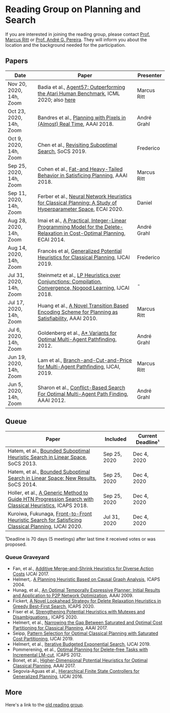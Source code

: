 # Reading Group on Planning and Search

If you are interested in joining the reading group, please contact [Prof. Marcus Ritt](http://www.inf.ufrgs.br/~mrpritt) or [Prof. André G. Pereira](http://www.inf.ufrgs.br/~agpereira). They will inform you about the location and the background needed for the participation.

## Papers

Date       | Paper | Presenter
-----------|-------|----------
Nov  20, 2020, 14h, Zoom  | Badia et al., [Agent57: Outperforming the Atari Human Benchmark](https://arxiv.org/abs/2003.13350), ICML 2020; also [here](https://deepmind.com/blog/article/Agent57-Outperforming-the-human-Atari-benchmark) | Marcus Ritt
Oct 23, 2020, 14h, Zoom  | Bandres et al., [Planning with Pixels in (Almost) Real Time](https://bonetblai.github.io/reports/AAAI18-pixels.pdf), AAAI 2018. | André Grahl
Oct  9, 2020, 14h, Zoom  | Chen et al., [Revisiting Suboptimal Search](https://www.cs.unh.edu/~ruml/papers/ios-socs19.pdf), SoCS 2019. | Frederico
Sep 25, 2020, 14h, Zoom  | Cohen et al., [Fat-and Heavy-Tailed Behavior in Satisficing Planning](https://tidel.mie.utoronto.ca/pubs/Cohen_AAAI18.pdf), AAAI 2018. | Marcus Ritt
Sep 11, 2020, 14h, Zoom  | Ferber et al., [Neural Network Heuristics for Classical Planning: A Study of Hyperparameter Space](https://ai.dmi.unibas.ch/papers/ferber-et-al-ecai2020.pdf), ECAI 2020. | Daniel
Aug 28, 2020, 14h, Zoom  | Imai et al., [A Practical, Integer-Linear Programming Model for the Delete-Relaxation in Cost-Optimal Planning](https://ai.dmi.unibas.ch/research/reading_group/imai-fukunaga-icaps2014ws.pdf), ECAI 2014. | André Grahl
Aug 14, 2020, 14h, Zoom  | Francès et al, [Generalized Potential Heuristics for Classical Planning](https://doi.org/10.24963/ijcai.2019/771), IJCAI 2019. | Frederico
Jul 31, 2020, 14h, Zoom  | Steinmetz et al., [LP Heuristics over Conjunctions: Compilation, Convergence, Nogood Learning](http://fai.cs.uni-saarland.de/hoffmann/papers/ijcai18b.pdf), IJCAI 2018. | -
Jul 17, 2020, 14h, Zoom  | Huang et al., [A Novel Transition Based Encoding Scheme for Planning as Satisfiability](https://www.cse.wustl.edu/~zhang/publications/SASE-Encoding-aaai10.pdf), AAAI 2010. | Marcus Ritt
Jul  6, 2020, 14h, Zoom  | Goldenberg et al., [A* Variants for Optimal Multi-Agent Pathfinding](https://www.aaai.org/ocs/index.php/WS/AAAIW12/paper/view/5233), 2012.  | André Grahl
Jun 19, 2020, 14h, Zoom  | Lam et al., [Branch-and-Cut-and-Price for Multi-Agent Pathfinding](https://www.ijcai.org/Proceedings/2019/179), IJCAI, 2019. | Marcus Ritt
Jun  5, 2020, 14h, Zoom  | Sharon et al., [Conflict-Based Search For Optimal Multi-Agent Path Finding](https://www.aaai.org/ocs/index.php/AAAI/AAAI12/paper/viewPaper/5062), AAAI 2012. | André Grahl

## Queue

Paper | Included | Current Deadline¹
------|----------|-----------------
Hatem, et al., [Bounded Suboptimal Heuristic Search in Linear Space](http://matthatem.com/papers/idees-socs-13.pdf), SoCS 2013. | Sep 25, 2020 | Dec 4, 2020
Hatem, et al., [Bounded Suboptimal Search in Linear Space: New Results](http://matthatem.com/papers/idasep-socs-14.pdf), SoCS 2014. | Sep 25, 2020 | Dec 4, 2020
Holler, et al., [A Generic Method to Guide HTN Progression Search with Classical Heuristics](https://ai.dmi.unibas.ch/research/reading_group/hoeller-et-al-icaps2018.pdf), ICAPS 2018. | Sep 25, 2020 | Dec 4, 2020
Kuroiwa, Fukunaga, [Front-to-Front Heuristic Search for Satisficing Classical Planning](https://doi.org/10.24963/ijcai.2020/567), IJCAI 2020. | Jul 31, 2020 | Dec 4, 2020

¹Deadline is 70 days (5 meetings) after last time it received votes or was proposed.

### Queue Graveyard

* Fan, et al., [Additive Merge-and-Shrink Heuristics for Diverse Action Costs](https://www.ijcai.org/Proceedings/2017/0599.pdf) IJCAI 2017.
* Helmert,. [A Planning Heuristic Based on Causal Graph Analysis](https://ai.dmi.unibas.ch/papers/helmert-icaps04.pdf), ICAPS 2004.
* Hunag, et al., [An Optimal Temporally Expressive Planner: Initial Results and Application to P2P Network Optimization](https://aaai.org/ocs/index.php/ICAPS/ICAPS09/paper/download/702/1109), AAAI 2009.
* Fickert, [A Novel Lookahead Strategy for Delete Relaxation Heuristics in Greedy Best-First Search](https://fai.cs.uni-saarland.de/fickert/papers/icaps20.pdf), ICAPS 2020.
* Fiser et al, [Strengthening Potential Heuristics with Mutexes and Disambiguations ](https://aaai.org/ojs/index.php/ICAPS/article/view/6653/6507), ICAPS 2020.
* Helmert, et al., [Narrowing the Gap Between Saturated and Optimal Cost Partitioning for Classical Planning](https://ai.dmi.unibas.ch/papers/seipp-et-al-aaai2017.pdf), AAAI 2017.
* Seipp, [Pattern Selection for Optimal Classical Planning with Saturated Cost Partitioning](https://ai.dmi.unibas.ch/papers/seipp-ijcai2019.pdf), IJCAI 2019.
* Helmert, et al., [Iterative Budgeted Exponential Search](https://ai.dmi.unibas.ch/papers/helmert-et-al-ijcai2019.pdf), IJCAI 2019.
* Pommerening, et al., [Optimal Planning for Delete-free Tasks with Incremental LM-cut](https://ai.dmi.unibas.ch/papers/pommerening-helmert-icaps2012.pdf), ICAPS 2012.
* Bonet, et al., [Higher-Dimensional Potential Heuristics for Optimal Classical Planning](https://ai.dmi.unibas.ch/papers/pommerening-et-al-aaai2017.pdf), AAAI 2017.
* Segovia-Aguas et al., [Hierarchical Finite State Controllers for Generalized Planning](https://www.ijcai.org/Proceedings/16/Papers/458.pdf), IJCAI 2016.

## More

Here's a link to the [old reading group](old-reading.html).
